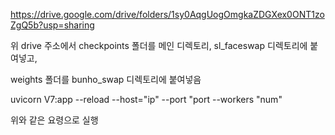 https://drive.google.com/drive/folders/1sy0AqgUogOmgkaZDGXex0ONT1zoZgQ5b?usp=sharing

위 drive 주소에서
checkpoints 폴더를 메인 디렉토리, sl_faceswap 디렉토리에 붙여넣고,

weights 폴더를 bunho_swap 디렉토리에 붙여넣음

uvicorn V7:app --reload --host="ip" --port "port --workers "num"

위와 같은 요령으로 실행

